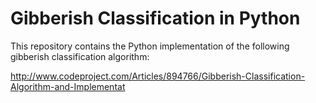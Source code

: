 # Gibberish Classification in Python

This repository contains the Python implementation of the following gibberish classification algorithm:

http://www.codeproject.com/Articles/894766/Gibberish-Classification-Algorithm-and-Implementat